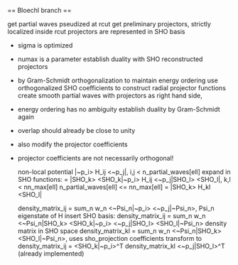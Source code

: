 == Bloechl branch ==

get partial waves pseudized at rcut
get preliminary projectors, strictly localized inside rcut
projectors are represented in SHO basis
  - sigma is optimized
  - numax is a parameter
establish duality with SHO reconstructed projectors
  - by Gram-Schmidt orthogonalization to maintain energy ordering
use orthogonalized SHO coefficients to construct radial projector functions
create smooth partial waves with projectors as right hand side,
  - energy ordering has no ambiguity
establish duality by Gram-Schmidt again
  - overlap should already be close to unity
  - also modify the projector coefficients
  - projector coefficients are not necessarily orthogonal!

    non-local potential |~p_i> H_ij <~p_j|,      i,j < n_partial_waves[ell]
    expand in SHO functions:
    = |SHO_k> <SHO_k|~p_i> H_ij <~p_j|SHO_l> <SHO_l|,     k,l < nn_max[ell]
    n_partial_waves[ell] <= nn_max[ell]
    = |SHO_k> H_kl <SHO_l|

    density_matrix_ij = sum_n w_n <~Psi_n|~p_i> <~p_j|~Psi_n>,   Psi_n eigenstate of H
    insert SHO basis:
    density_matrix_ij = sum_n w_n <~Psi_n|SHO_k> <SHO_k|~p_i> <~p_j|SHO_l> <SHO_l|~Psi_n>
    density matrix in SHO space
    density_matrix_kl = sum_n w_n <~Psi_n|SHO_k> <SHO_l|~Psi_n>,  uses sho_projection coefficients
    transform to
    density_matrix_ij = <SHO_k|~p_i>^T density_matrix_kl <~p_j|SHO_l>^T (already implemented)

